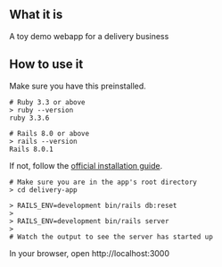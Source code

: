 ## What it is
A toy demo webapp for a delivery business

## How to use it

Make sure you have this preinstalled.

```
# Ruby 3.3 or above
> ruby --version
ruby 3.3.6
```

```
# Rails 8.0 or above
> rails --version
Rails 8.0.1
```

If not, follow the [official installation guide]( https://guides.rubyonrails.org/install_ruby_on_rails.html).

```
# Make sure you are in the app's root directory
> cd delivery-app
```

```
> RAILS_ENV=development bin/rails db:reset
>
> RAILS_ENV=development bin/rails server
>
# Watch the output to see the server has started up
```

In your browser, open http://localhost:3000
